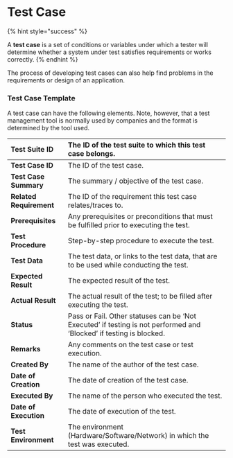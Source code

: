 # Test Case

{% hint style="success" %}
A **test case** is a set of conditions or variables under which a tester will determine whether a system under test satisfies requirements or works correctly.
{% endhint %}

The process of developing test cases can also help find problems in the requirements or design of an application.

### **Test Case Template**

A test case can have the following elements. Note, however, that a test management tool is normally used by companies and the format is determined by the tool used.

| **Test Suite ID** | The ID of the test suite to which this test case belongs. |
| :--- | :--- |
| **Test Case ID** | The ID of the test case. |
| **Test Case Summary** | The summary / objective of the test case. |
| **Related Requirement** | The ID of the requirement this test case relates/traces to. |
| **Prerequisites** | Any prerequisites or preconditions that must be fulfilled prior to executing the test. |
| **Test Procedure** | Step-by-step procedure to execute the test. |
| **Test Data** | The test data, or links to the test data, that are to be used while conducting the test. |
| **Expected Result** | The expected result of the test. |
| **Actual Result** | The actual result of the test; to be filled after executing the test. |
| **Status** | Pass or Fail. Other statuses can be ‘Not Executed’ if testing is not performed and ‘Blocked’ if testing is blocked. |
| **Remarks** | Any comments on the test case or test execution. |
| **Created By** | The name of the author of the test case. |
| **Date of Creation** | The date of creation of the test case. |
| **Executed By** | The name of the person who executed the test. |
| **Date of Execution** | The date of execution of the test. |
| **Test Environment** | The environment \(Hardware/Software/Network\) in which the test was executed. |

